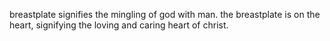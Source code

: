 breastplate signifies the mingling of
god with man. the breastplate is on the
heart, signifying the loving and caring
heart of christ. 
